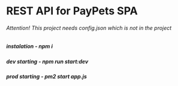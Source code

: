 # REST API for PayPets SPA

###### Attention! This project needs config.json which is not in the project

##### instalation - npm i
##### dev starting - npm run start:dev
##### prod starting - pm2 start app.js